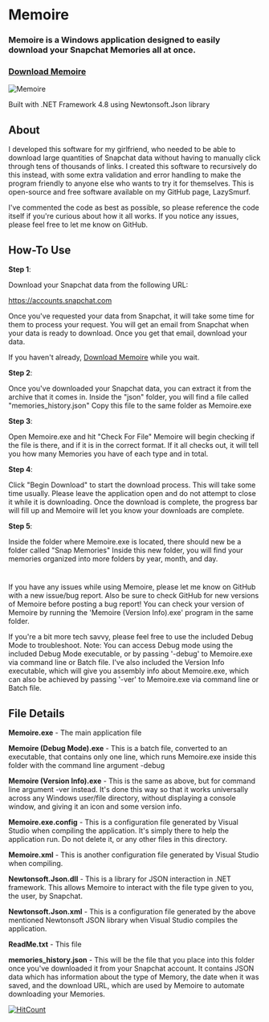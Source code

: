 # Memoire

### Memoire is a Windows application designed to easily download your Snapchat Memories all at once.
### [Download Memoire](https://github.com/LazySmurf/Memoire/releases)

![Memoire](https://i.imgur.com/l6srWtp.gif)

Built with .NET Framework 4.8 using Newtonsoft.Json library

## About

I developed this software for my girlfriend, who needed
to be able to download large quantities of Snapchat data
without having to manually click through tens of thousands
of links. I created this software to recursively do this
instead, with some extra validation and error handling to
make the program friendly to anyone else who wants to try
it for themselves. This is open-source and free software
available on my GitHub page, LazySmurf.

I've commented the code as best as possible, so please
reference the code itself if you're curious about how
it all works. If you notice any issues, please feel free
to let me know on GitHub.


## How-To Use

**Step 1**:

Download your Snapchat data from the following URL:

https://accounts.snapchat.com

Once you've requested your data from Snapchat, it will take some time for them to process your request.
You will get an email from Snapchat when your data is ready to download. Once you get that email, download your data.

If you haven't already, [Download Memoire](https://github.com/LazySmurf/Memoire/releases) while you wait.

**Step 2**:

Once you've downloaded your Snapchat data, you can extract it from the archive that it comes in.
Inside the "json" folder, you will find a file called "memories_history.json"
Copy this file to the same folder as Memoire.exe

**Step 3**:

Open Memoire.exe and hit "Check For File"
Memoire will begin checking if the file is there, and if it is in the correct format.
If it all checks out, it will tell you how many Memories you have of each type and in total.

**Step 4**:

Click "Begin Download" to start the download process.
This will take some time usually. Please leave the application open and do not attempt to close it while it is downloading.
Once the download is complete, the progress bar will fill up and Memoire will let you know your downloads are complete.

**Step 5**:

Inside the folder where Memoire.exe is located, there should new be a folder called "Snap Memories"
Inside this new folder, you will find your memories organized into more folders by year, month, and day.

#

If you have any issues while using Memoire, please let me know on GitHub with a new issue/bug report.
Also be sure to check GitHub for new versions of Memoire before posting a bug report!
You can check your version of Memoire by running the 'Memoire (Version Info).exe' program in the same folder.

If you're a bit more tech savvy, please feel free to use the included Debug Mode to troubleshoot.
	Note: You can access Debug mode using the included Debug Mode executable, or by passing '-debug' to Memoire.exe via command line or Batch file.
I've also included the Version Info executable, which will give you assembly info about Memoire.exe, which can also be achieved by passing '-ver' to Memoire.exe via command line or Batch file.


## File Details

**Memoire.exe** - The main application file

**Memoire (Debug Mode).exe** - This is a batch file, converted to an executable, that contains only one line, which runs Memoire.exe inside this folder with the command line argument -debug

**Memoire (Version Info).exe** - This is the same as above, but for command line argument -ver instead. It's done this way so that it works universally across any Windows user/file directory, without displaying a console window, and giving it an icon and some version info.

**Memoire.exe.config** - This is a configuration file generated by Visual Studio when compiling the application. It's simply there to help the application run. Do not delete it, or any other files in this directory.

**Memoire.xml** - This is another configuration file generated by Visual Studio when compiling.

**Newtonsoft.Json.dll** - This is a library for JSON interaction in .NET framework. This allows Memoire to interact with the file type given to you, the user, by Snapchat.

**Newtonsoft.Json.xml** - This is a configuration file generated by the above mentioned Newtonsoft JSON library when Visual Studio compiles the application.

**ReadMe.txt** - This file

**memories_history.json** - This will be the file that you place into this folder once you've downloaded it from your Snapchat account. It contains JSON data which has information about the type of Memory, the date when it was saved, and the download URL, which are used by Memoire to automate downloading your Memories.


[![HitCount](https://hits.dwyl.com/LazySmurf/Memoire.svg?style=flat-square&show=unique)](http://hits.dwyl.com/LazySmurf/Memoire)
